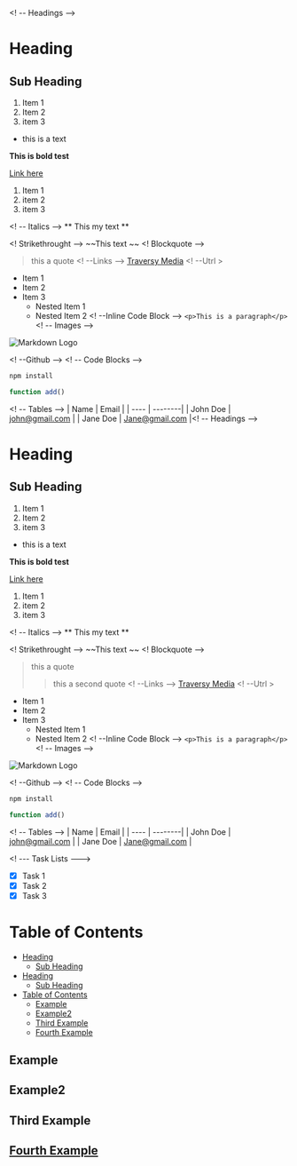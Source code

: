 <! -- Headings -->
# Heading

## Sub Heading
1. Item 1
2. Item 2
3. item 3
   
* this is a text 


**This is bold test**
  


[Link here](http://google.com)


1. Item 1
2. item 2
3. item 3

<! -- Italics -->
** This my text **

<! Strikethrought -->
~~This text ~~
<! Blockquote -->
> this a quote
<! --Links -->
[Traversy Media](acr/acr.tf)
<! --Utrl >
* Item 1
* Item 2
* Item 3
   * Nested Item 1
   * Nested Item 2
<! --Inline Code Block -->
`<p>This is a paragraph</p>`
<! -- Images -->

![Markdown Logo](https://markdown-here.com/img/icon256.png)

<! --Github -->
<! -- Code Blocks -->

```bash
npm install 
```

``` Javascript
function add()
```
<! -- Tables -->
| Name  | Email   |
| ----  | --------|
| John Doe | john@gmail.com |
| Jane Doe | Jane@gmail.com |<! -- Headings -->
# Heading

## Sub Heading
1. Item 1
2. Item 2
3. item 3
   
* this is a text 


**This is bold test**
  


[Link here](http://google.com)


1. Item 1
2. item 2
3. item 3

<! -- Italics -->
** This my text **

<! Strikethrought -->
~~This text ~~
<! Blockquote -->
> this a quote
>> this a second  quote
<! --Links -->
[Traversy Media](acr/acr.tf)
<! --Utrl >
* Item 1
* Item 2
* Item 3
   * Nested Item 1
   * Nested Item 2
<! --Inline Code Block -->
`<p>This is a paragraph</p>`
<! -- Images -->

![Markdown Logo](https://markdown-here.com/img/icon256.png)

<! --Github -->
<! -- Code Blocks -->
```bash
npm install 
```

``` Javascript
function add()
```
<! -- Tables -->
| Name  | Email   |
| ----  | --------|
| John Doe | john@gmail.com |
| Jane Doe | Jane@gmail.com |

<! --- Task Lists --->
* [X] Task 1
* [X] Task 2
* [X] Task 3

# Table of Contents
- [Heading](#heading)
  - [Sub Heading](#sub-heading)
- [Heading](#heading-1)
  - [Sub Heading](#sub-heading-1)
- [Table of Contents](#table-of-contents)
  - [Example](#example)
  - [Example2](#example2)
  - [Third Example](#third-example)
  - [Fourth Example](#fourth-example)


## Example
## Example2
## Third Example
## [Fourth Example](http://www.fourthexample.com) 

























